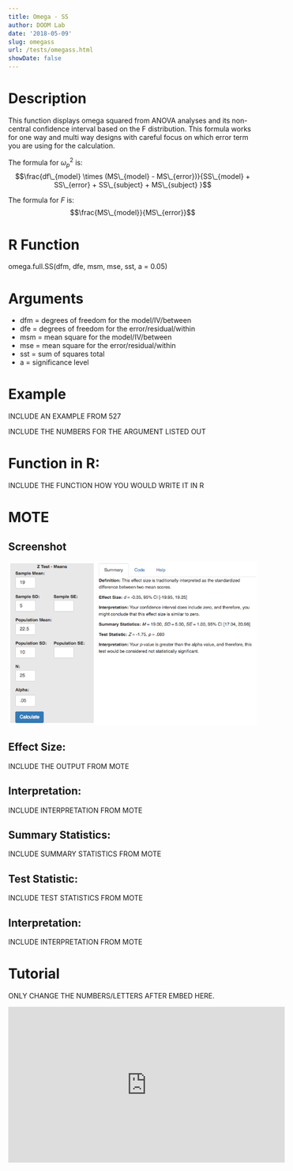 ```yaml
---
title: Omega - SS
author: DOOM Lab
date: '2018-05-09'
slug: omegass
url: /tests/omegass.html
showDate: false
---
```


<script src="//yihui.name/js/math-code.js"></script>
<script type = "text/x-mathjax-config">
MathJax.Hub.Config({
tex2jax: {
inlineMath: [['$', '$']],
}
})
</script>
<script async
src="//cdn.bootcss.com/mathjax/2.7.1/MathJax.js?config=TeX-MML-AM_CHTML">
</script>

# Description   

This function displays omega squared from ANOVA analyses and its non-central confidence interval based on the F distribution. This formula works for one way and multi way designs with careful focus on which error term you are using for the calculation.

The formula for $\omega_p^2$ is: $$\frac{df\_{model} \times (MS\_{model} - MS\_{error})}{SS\_{model} + SS\_{error} + SS\_{subject} + MS\_{subject} }$$

The formula for *F* is: $$\frac{MS\_{model}}{MS\_{error}}$$

# R Function

omega.full.SS(dfm, dfe, msm, mse, sst, a = 0.05)

# Arguments 


+ dfm = degrees of freedom for the model/IV/between
+ dfe = degrees of freedom for the error/residual/within
+ msm	= mean square for the model/IV/between
+ mse	= mean square for the error/residual/within
+ sst	= sum of squares total
+ a	= significance level

# Example  

INCLUDE AN EXAMPLE FROM 527

INCLUDE THE NUMBERS FOR THE ARGUMENT LISTED OUT 

# Function in R: 

INCLUDE THE FUNCTION HOW YOU WOULD WRITE IT IN R

# MOTE

## Screenshot

![Z-Test Means Screenshot](../images/z-test-means-screen.png)

## Effect Size:

INCLUDE THE OUTPUT FROM MOTE

## Interpretation: 

INCLUDE INTERPRETATION FROM MOTE

## Summary Statistics: 

INCLUDE SUMMARY STATISTICS FROM MOTE

## Test Statistic: 

INCLUDE TEST STATISTICS FROM MOTE

## Interpretation: 

INCLUDE INTERPRETATION FROM MOTE

# Tutorial

ONLY CHANGE THE NUMBERS/LETTERS AFTER EMBED HERE. 

<iframe width="560" height="315" src="https://www.youtube.com/embed/CyfOS7Ew-Hw" frameborder="0" allow="autoplay; encrypted-media" allowfullscreen></iframe>
